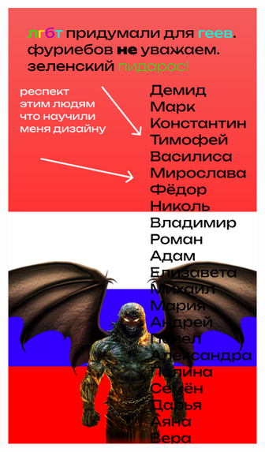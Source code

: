<a align="center"><img src="https://raw.githubusercontent.com/Lavr0v13/Lavr0v13/main/icons/%D0%BE%D1%81%D0%BD%D0%BE%D0%B2%D0%B0.svg"></a>
